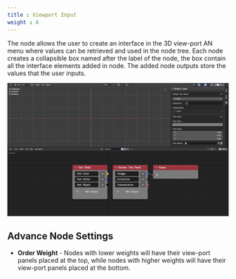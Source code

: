 ```yaml
---
title : Viewport Input
weight : 6
---
```


The node allows the user to create an interface in the 3D view-port AN menu
where values can be retrieved and used in the node tree. Each node creates a
collapsible box named after the label of the node, the box contain all the
interface elements added in node. The added node outputs store the values that
the user inputs.

![View-port Input](viewport_input.png)

## Advance Node Settings

- **Order Weight** - Nodes with lower weights will have their view-port panels
  placed at the top, while nodes with higher weights will have their view-port
  panels placed at the bottom.
